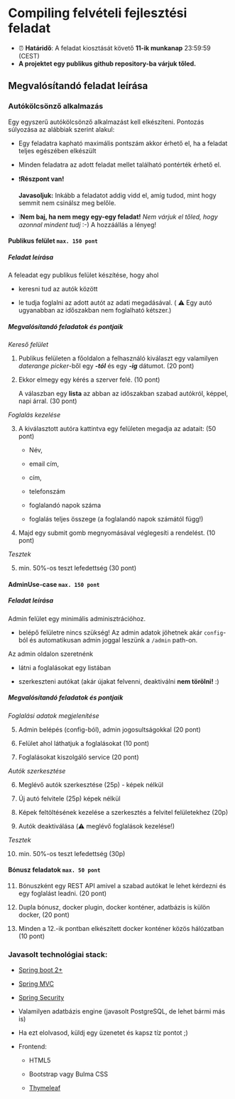 # Compiling felvételi fejlesztési feladat

* :alarm_clock: **Határidő**: A feladat kiosztását követő **11-ik munkanap** 23:59:59 (CEST)
* **A projektet egy publikus github repository-ba várjuk tőled.**

## Megvalósítandó feladat leírása
### Autókölcsönző alkalmazás
Egy egyszerű autókölcsönző alkalmazást kell elkészíteni.
Pontozás súlyozása az alábbiak szerint alakul:

* Egy feladatra kapható maximális pontszám akkor érhető el, ha a feladat teljes egészében elkészült

* Minden feladatra az adott feladat mellet található pontérték érhető el. 

* :exclamation:**Részpont van!**

  **Javasoljuk:** Inkább a feladatot addig vidd el, amíg tudod, mint hogy semmit nem csinálsz meg belőle.

* :grey_exclamation:**Nem baj, ha nem megy egy-egy feladat!** 
  _Nem várjuk el tőled, hogy azonnal mindent tudj_ :-) A hozzáállás a lényeg!

#### Publikus felület `max. 150 pont`
##### Feladat leírása
A feleadat egy publikus felület készítése, hogy ahol 

* keresni tud az autók között

* le tudja foglalni az adott autót az adati megadásával. ( :warning: Egy autó ugyanabban az időszakban nem foglalható kétszer.)

##### Megvalósítandó feladatok és pontjaik
_Kereső felület_

 1. Publikus felületen a főoldalon a felhasználó kiválaszt egy valamilyen _daterange picker_-ből egy **_-tól_** és egy **_-ig_** dátumot. (20 pont)

 2. Ekkor elmegy egy kérés a szerver felé. (10 pont)

    A válaszban egy **lista** az abban az időszakban szabad autókról, képpel, napi árral. (30 pont)

_Foglalás kezelése_

 3. A kiválasztott autóra kattintva egy felületen megadja az adatait: (50 pont)

    * Név, 

    * email cím, 

    * cím, 

    * telefonszám

    * foglalandó napok száma

    * foglalás teljes összege (a foglalandó napok számától függ!)

 4. Majd egy submit gomb megnyomásával véglegesíti a rendelést. (10 pont)

_Tesztek_ 

 5. min. 50%-os teszt lefedettség (30 pont)

#### AdminUse-case `max. 150 pont`

##### Feladat leírása

Admin felület egy minimális adminisztrációhoz.

* belépő felületre nincs szükség! Az admin adatok jöhetnek akár `config`-ból és automatikusan admin joggal leszünk a `/admin` path-on.

Az admin oldalon szeretnénk 

* látni a foglalásokat egy listában

* szerkeszteni autókat (akár újakat felvenni, deaktiválni **nem törölni!** :)

##### Megvalósítandó feladatok és pontjaik

_Foglalási adatok megjelenítése_

 5. Admin belépés (config-ból), admin jogosultságokkal (20 pont)

 6. Felület ahol láthatjuk a foglalásokat (10 pont)

 7. Foglalásokat kiszolgáló service (20 pont)

_Autók szerkesztése_

 6. Meglévő autók szerkesztése (25p) - képek nélkül

 7. Új autó felvitele (25p)  képek nélkül

 8. Képek feltöltésének kezelése a szerkesztés a felvitel felületekhez (20p)

 9. Autók deaktiválása (:warning: meglévő foglalások kezelése!)

_Tesztek_

 10. min. 50%-os teszt lefedettség (30p)

#### Bónusz feladatok `max. 50 pont`

 11. Bónuszként egy REST API amivel a szabad autókat le lehet kérdezni és egy foglalást leadni. (20 pont)

 12. Dupla bónusz, docker plugin, docker konténer, adatbázis is külön docker, (20 pont)

 13. Minden a 12.-ik pontban elkészített docker konténer közös hálózatban (10 pont)

### Javasolt technológiai stack:

 * [Spring boot 2+](https://spring.io/projects/spring-boot)

 * [Spring MVC](https://docs.spring.io/spring-framework/docs/current/reference/html/web.html#spring-web)

 * [Spring Security](https://spring.io/projects/spring-security)

 * Valamilyen adatbázis engine (javasolt PostgreSQL, de lehet bármi más is)

 * Ha ezt elolvasod, küldj egy üzenetet és kapsz tíz pontot ;)

 * Frontend: 

    * HTML5 

    * Bootstrap vagy Bulma CSS

    * [Thymeleaf](https://www.thymeleaf.org/)
